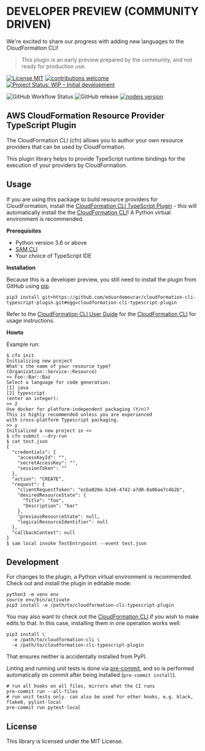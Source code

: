 # DEVELOPER PREVIEW (COMMUNITY DRIVEN)

We're excited to share our progress with adding new languages to the CloudFormation CLI!
> This plugin is an early preview prepared by the community, and not ready for production use.


[![License MIT](https://img.shields.io/badge/license-MIT-brightgreen.svg)](https://opensource.org/licenses/MIT) [![contributions welcome](https://img.shields.io/badge/contributions-welcome-brightgreen.svg?style=flat)](https://github.com/eduardomourar/cloudformation-cli-typescript-plugin/issues) [![Project Status: WIP – Initial development](https://www.repostatus.org/badges/latest/wip.svg)](https://www.repostatus.org/#wip)

![GitHub Workflow Status](https://img.shields.io/github/workflow/status/eduardomourar/cloudformation-cli-typescript-plugin/Continuous%20Integration) ![GitHub release](https://img.shields.io/github/v/release/eduardomourar/cloudformation-cli-typescript-plugin?include_prereleases)
[![nodejs version](https://img.shields.io/badge/dynamic/json?color=brightgreen&url=https://raw.githubusercontent.com/eduardomourar/cloudformation-cli-typescript-plugin/master/package.json&query=$.engines.node&label=nodejs)](https://nodejs.org/)

## AWS CloudFormation Resource Provider TypeScript Plugin

The CloudFormation CLI (cfn) allows you to author your own resource providers that can be used by CloudFormation.

This plugin library helps to provide TypeScript runtime bindings for the execution of your providers by CloudFormation.

Usage
-----

If you are using this package to build resource providers for CloudFormation, install the [CloudFormation CLI TypeScript Plugin](https://github.com/eduardomourar/cloudformation-cli-typescript-plugin) - this will automatically install the the [CloudFormation CLI](https://github.com/aws-cloudformation/cloudformation-cli)! A Python virtual environment is recommended.

**Prerequisites**

 - Python version 3.6 or above
 - [SAM CLI](https://docs.aws.amazon.com/serverless-application-model/latest/developerguide/serverless-sam-cli-install.html)
 - Your choice of TypeScript IDE

**Installation**

Because this is a developer preview, you still need to install the plugin from GitHub using [pip](https://pypi.org/project/pip/).

```shell
pip3 install git+https://github.com/eduardomourar/cloudformation-cli-typescript-plugin.git#egg=cloudformation-cli-typescript-plugin
```

Refer to the [CloudFormation CLI User Guide](https://docs.aws.amazon.com/cloudformation-cli/latest/userguide/resource-types.html) for the [CloudFormation CLI](https://github.com/aws-cloudformation/cloudformation-cli) for usage instructions.

**Howto**

Example run:

```
$ cfn init
Initializing new project
What's the name of your resource type?
(Organization::Service::Resource)
>> Foo::Bar::Baz
Select a language for code generation:
[1] java
[2] typescript
(enter an integer):
>> 2
Use docker for platform-independent packaging (Y/n)?
This is highly recommended unless you are experienced
with cross-platform Typescript packaging.
>> y
Initialized a new project in <>
$ cfn submit --dry-run
$ cat test.json
{
  "credentials": {
    "accessKeyId": "",
    "secretAccessKey": "",
    "sessionToken": ""
  },
  "action": "CREATE",
  "request": {
    "clientRequestToken": "ecba020e-b2e6-4742-a7d0-8a06ae7c4b2b",
    "desiredResourceState": {
      "Title": "foo",
      "Description": "bar"
    },
    "previousResourceState": null,
    "logicalResourceIdentifier": null
  },
  "callbackContext": null
}
$ sam local invoke TestEntrypoint --event test.json
```

Development
-----------

For changes to the plugin, a Python virtual environment is recommended. Check out and install the plugin in editable mode:

```shell
python3 -m venv env
source env/bin/activate
pip3 install -e /path/to/cloudformation-cli-typescript-plugin
```

You may also want to check out the [CloudFormation CLI](https://github.com/aws-cloudformation/cloudformation-cli) if you wish to make edits to that. In this case, installing them in one operation works well:

```shell
pip3 install \
  -e /path/to/cloudformation-cli \
  -e /path/to/cloudformation-cli-typescript-plugin
```

That ensures neither is accidentally installed from PyPI.

Linting and running unit tests is done via [pre-commit](https://pre-commit.com/), and so is performed automatically on commit after being installed (`pre-commit install`).

```shell
# run all hooks on all files, mirrors what the CI runs
pre-commit run --all-files
# run unit tests only. can also be used for other hooks, e.g. black, flake8, pylint-local
pre-commit run pytest-local
```

License
-------

This library is licensed under the MIT License.
